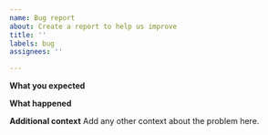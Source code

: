 ```yaml
---
name: Bug report
about: Create a report to help us improve
title: ''
labels: bug
assignees: ''

---
```


**What you expected**

**What happened**

**Additional context**
Add any other context about the problem here.

